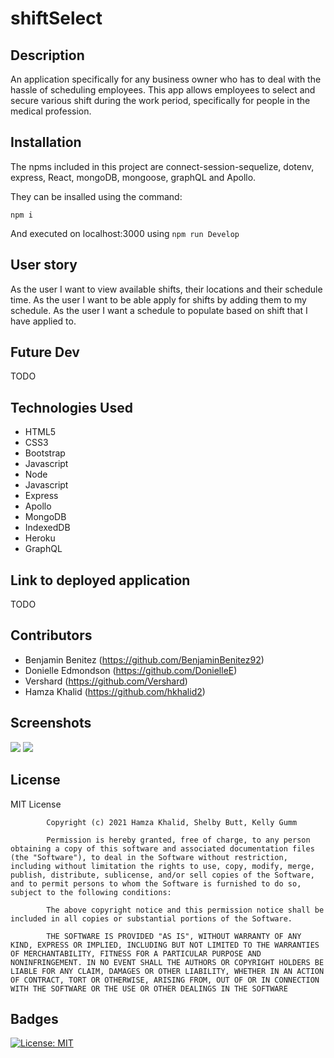 # shiftSelect


## Description
An application specifically for any business owner who has to deal with the hassle of scheduling employees. This app allows employees to select and secure various shift during the work period, specifically for people in the medical profession.


## Installation
The npms included in this project are connect-session-sequelize, dotenv, express, React, mongoDB, mongoose, graphQL and Apollo. 

They can be insalled using the command: 

``npm i``

And executed on localhost:3000 using
``npm run Develop``


## User story
As the user I want to view available shifts, their locations and their schedule time.
As the user I want to be able apply for shifts by adding them to my schedule. 
As the user I want  a schedule to populate based on shift that I have applied to.  


## Future Dev
TODO

## Technologies Used
* HTML5 
* CSS3
* Bootstrap
* Javascript
* Node
* Javascript
* Express
* Apollo
* MongoDB
* IndexedDB
* Heroku
* GraphQL


## Link to deployed application
TODO

## Contributors
* Benjamin Benitez (https://github.com/BenjaminBenitez92)
* Donielle Edmondson (https://github.com/DonielleE)
* Vershard (https://github.com/Vershard)
* Hamza Khalid (https://github.com/hkhalid2)

## Screenshots
![](screenshot1.png)
![](screenshot2.png)

## License 
MIT License

            Copyright (c) 2021 Hamza Khalid, Shelby Butt, Kelly Gumm
            
            Permission is hereby granted, free of charge, to any person obtaining a copy of this software and associated documentation files (the "Software"), to deal in the Software without restriction, including without limitation the rights to use, copy, modify, merge, publish, distribute, sublicense, and/or sell copies of the Software, and to permit persons to whom the Software is furnished to do so, subject to the following conditions:
            
            The above copyright notice and this permission notice shall be included in all copies or substantial portions of the Software.
            
            THE SOFTWARE IS PROVIDED "AS IS", WITHOUT WARRANTY OF ANY KIND, EXPRESS OR IMPLIED, INCLUDING BUT NOT LIMITED TO THE WARRANTIES OF MERCHANTABILITY, FITNESS FOR A PARTICULAR PURPOSE AND NONINFRINGEMENT. IN NO EVENT SHALL THE AUTHORS OR COPYRIGHT HOLDERS BE LIABLE FOR ANY CLAIM, DAMAGES OR OTHER LIABILITY, WHETHER IN AN ACTION OF CONTRACT, TORT OR OTHERWISE, ARISING FROM, OUT OF OR IN CONNECTION WITH THE SOFTWARE OR THE USE OR OTHER DEALINGS IN THE SOFTWARE
            
## Badges
[![License: MIT](https://img.shields.io/badge/License-MIT-yellow.svg)](https://opensource.org/licenses/MIT)
